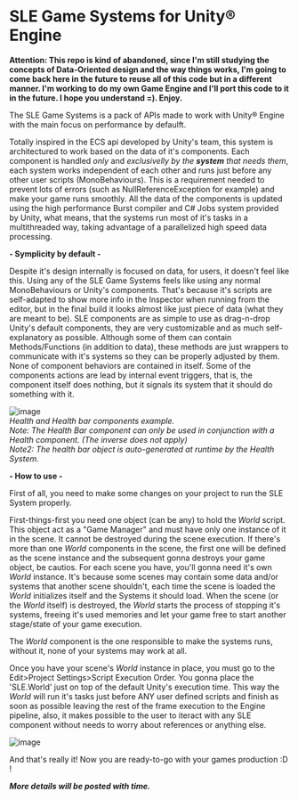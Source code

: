 # SLE Game Systems for Unity® Engine

<b>Attention: This repo is kind of abandoned, since I'm still studying the concepts of Data-Oriented design and the way things works, I'm going to come back here in the future to reuse all of this code but in a different manner. I'm working to do my own Game Engine and I'll port this code to it in the future. I hope you understand =). Enjoy.</b>

The SLE Game Systems is a pack of APIs made to work with Unity® Engine with the main focus on performance by defaulft.

   Totally inspired in the ECS api developed by Unity's team, this system is architectured to work based on the data 
of it's components. Each component is handled <i>only</i> and <i>exclusivelly by the <b>system</b> that needs them</i>, each system works
independent of each other and runs just before any other user scripts (MonoBehaviours). This is a requirement needed 
to prevent lots of errors (such as NullReferenceException for example) and make your game runs smoothly. 
   All the data of the components is updated using the high performance Burst compiler and C# Jobs system provided by Unity, 
what means, that the systems run most of it's tasks in a multithreaded way, taking advantage of a parallelized high speed data processing.

<b> - Symplicity by default - </b>

   Despite it's design internally is focused on data, for users, it doesn't feel like this. Using any of the SLE Game Systems feels like
using any normal MonoBehaviours or Unity's components. That's because it's scripts are self-adapted to show more info in the Inspector
when running from the editor, but in the final build it looks almost like just piece of data (what they are meant to be). SLE components
are as simple to use as drag-n-drop Unity's default components, they are very customizable and as much self-explanatory as possible. Although some of them can contain Methods/Functions (in addition to data), these methods are just wrappers to communicate with it's systems
so they can be properly adjusted by them. None of component behaviors are contained in itself.
   Some of the components actions are lead by internal event triggers, that is, the component itself does nothing, but it signals its system
that it should do something with it.

![image](https://user-images.githubusercontent.com/61104009/136673278-1266b853-424f-4127-b222-1bb21fc40377.png) <br/>
<i>Health and Health bar components example. <br/>
Note: The Health Bar component can only be used in conjunction with a Health component. (The inverse does not apply) <br/>
Note2: The health bar object is auto-generated at runtime by the Health System.</i>

<b> - How to use - </b>

   First of all, you need to make some changes on your project to run the SLE System properly.
   
   First-things-first you need one object (can be any) to hold the <i>World</i> script. 
   This object act as a "Game Manager" and must have only one instance of it in the scene. It cannot be destroyed during the scene execution. If there's more than one <i>World</i> components in the scene, the first one will be defined as the scene instance and the subsequent gonna destroys your game object, be cautios.
For each scene you have, you'll gonna need it's own <i>World</i> instance. It's because some scenes may contain some data and/or systems that another scene shouldn't, each time the scene is loaded the <i>World</i> initializes itself and the Systems it should load. When the scene (or the <i>World</i> itself) is destroyed, the <i>World</i> starts 
the process of stopping it's systems, freeing it's used memories and let your game free to start another stage/state of your game execution.
   
   The <i>World</i> component is the one responsible to make the systems runs, without it, none of your systems may work at all.
   
   Once you have your scene's <i>World</i> instance in place, you must go to the Edit>Project Settings>Script Execution Order.
You gonna place the 'SLE.World' just on top of the default Unity's execution time. This way the <i>World</i> will run it's tasks just before ANY user defined scripts
and finish as soon as possible leaving the rest of the frame execution to the Engine pipeline, also, it makes possible to the user to iteract with any SLE component 
without needs to worry about references or anything else.

   ![image](https://user-images.githubusercontent.com/61104009/136671102-4afbdc4c-29cc-48cf-ab98-eb8583562fe1.png)
   
   And that's really it! Now you are ready-to-go with your games production :D !
   
<b><i> More details will be posted with time. </i></b>

